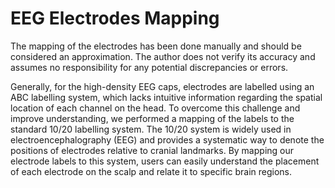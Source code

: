 # EEG Electrodes Mapping
The mapping of the electrodes has been done manually and should be considered an approximation. The author does not verify its accuracy and assumes no responsibility for any potential discrepancies or errors.



Generally, for the high-density EEG caps, electrodes are labelled using an ABC labelling system, which lacks intuitive information regarding the spatial location of each channel on the head. To overcome this challenge and improve understanding, we performed a mapping of the labels to the standard 10/20 labelling system.
The 10/20 system is widely used in electroencephalography (EEG) and provides a systematic way to denote the positions of electrodes relative to cranial landmarks. By mapping our electrode labels to this system, users can easily understand the placement of each electrode on the scalp and relate it to specific brain regions.
